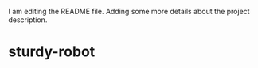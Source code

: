 I am editing the README file. Adding some more details about the project description.
# sturdy-robot
